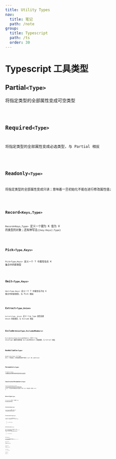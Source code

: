 ```yaml
---
title: Utility Types
nav:
  title: 笔记
  path: /note
group:
  title: Typescript
  path: /ts
  order: 30
---
```


# Typescript 工具类型

## Partial`<Type>`

将指定类型的全部属性变成可空类型

<code src="./demo/partial.tsx" />

## Required`<Type>`

将指定类型的全部属性变成必选类型，与 Partial 相反

<code src="./demo/required.tsx" />

## Readonly`<Type>`

将指定类型的全部属性变成只读；意味着一旦初始化不能在进行修改属性值;

<code src="./demo/readonly.tsx" />

## Record`<Keys,Type>`

`Record<Keys,Type>` 定义一个键为 K 值为 V 的类型的对象；还有种写法`{[key:Keys]:Type}`

<code src="./demo/record.tsx" />

## Pick`<Type,Keys>`

`Pick<Type,Keys>` 定义一个 T 中属性名在 K 集合中的新类型

<code src="./demo/pick.tsx" />

## Omit`<Type,Keys>`

`Omit<Type,Keys>` 定义一个 T 中属性名不在 K 集合中的新类型，与 Pick 相反

<code src="./demo/omit.tsx" />

## Extract`<Type,Union>`

`Extract<Type, Union>` 定义一个从 Type 类型选题 Union 的新类型，与 Exclude 相反

<code src="./demo/extract.tsx" />

## Exclude`<UnionType,ExcludedMembers>`

`Exclude<UnionType,ExcludedMembers>` 定义一个从 UnionType 类型中排除掉 ExcludedMembers 的新类型，与 Extract 相反

<code src="./demo/exclude.tsx" />

## NonNullable`<Type>`

`NonNullable<Type>` 从 Type 定义一个新类型，约束里面的属性不能为 null 和 undefined

<code src="./demo/non-nullable.tsx" />

## Parameters`<Type>`

`Parameters<Type>` 从函数类型的参数中使用的类型构造元组类型

<code src="./demo/parameters.tsx" />

## ConstructorParameters`<Type>`

`ConstructorParameters<Type>` 从构造函数类型的类型构造元组或数组类型。 它产生一个包含所有参数类型的元组类型（如果 Type 不是函数，则类型 never ）。

<code src="./demo/constructor-parameters.tsx" />

## ReturnType`<Type>`

`ReturnType<Type>`构造一个由函数 Type 的返回类型组成的类型

<code src="./demo/return-type.tsx" />

## InstanceType`<Type>`

`InstanceType<Type>`构造一个由 Type 中构造函数的实例类型组成的类型

<code src="./demo/instance-type.tsx" />

## ThisParameterType`<Type>`

`ThisParameterType<Type>`提取函数类型的 this 参数的类型，如果函数类型没有 this 参数，则为未知

> 这个没感觉到有啥用处

<code src="./demo/this-parameter-type.tsx" />

## OmitThisParameter`<Type>`

`OmitThisParameter<Type>` 从 Type 中移除 this 参数。 如果 Type 没有显式声明此参数，则结果只是 Type。 否则，从 Type 创建一个不带此参数的新函数类型。 泛型被删除，只有最后一个重载签名被传播到新的函数类型中

> 这个也没感觉到有啥用处

<code src="./demo/omit-this-parameter.tsx" />

## ThisType`<Type>`

`ThisType<Type>` 此实用程序不返回转换后的类型。 相反，它用作上下文这种类型的标记。 请注意，必须启用 noImplicitThis 标志才能使用此实用程序。

<code src="./demo/this-type.tsx" />

## Uppercase`<Type>`

`Uppercase<Type>` 将字符串中的每个字符转换为大写版本。

<code src="./demo/uppercase.tsx" />

## Lowercase`<Type>`

`Lowercase<Type>` 将字符串中的每个字符转换为小写版本。

<code src="./demo/lowercase.tsx" />

## Capitalize`<Type>`

`Capitalize<Type>` 将字符串中的首字母大写。

<code src="./demo/capitalize.tsx" />

## Uncapitalize`<Type>`

`Uncapitalize<Type>` 将字符串中的第一个字符转为小写。

<code src="./demo/un-capitalize.tsx" />
